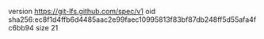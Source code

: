 version https://git-lfs.github.com/spec/v1
oid sha256:ec8f1d4ffb6d4485aac2e99faec10995813f83bf87db248ff5d55afa4fc6bb94
size 21
